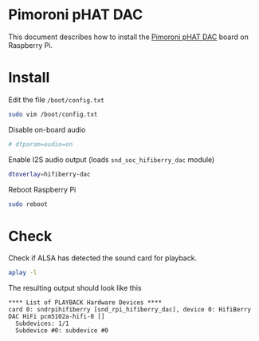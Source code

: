 
# Pimoroni pHAT DAC

This document describes how to install the 
[Pimoroni pHAT DAC](https://shop.pimoroni.com/products/phat-dac) board on Raspberry Pi.


# Install

Edit the file `/boot/config.txt`
```bash
sudo vim /boot/config.txt
```

Disable on-board audio
```bash
# dtparam=audio=on
```

Enable I2S audio output (loads `snd_soc_hifiberry_dac` module)
```bash
dtoverlay=hifiberry-dac
```

Reboot Raspberry Pi
```bash
sudo reboot
```


# Check

Check if ALSA has detected the sound card for playback.
```bash
aplay -l
```

The resulting output should look like this
```
**** List of PLAYBACK Hardware Devices ****
card 0: sndrpihifiberry [snd_rpi_hifiberry_dac], device 0: HifiBerry DAC HiFi pcm5102a-hifi-0 []
  Subdevices: 1/1
  Subdevice #0: subdevice #0
```
